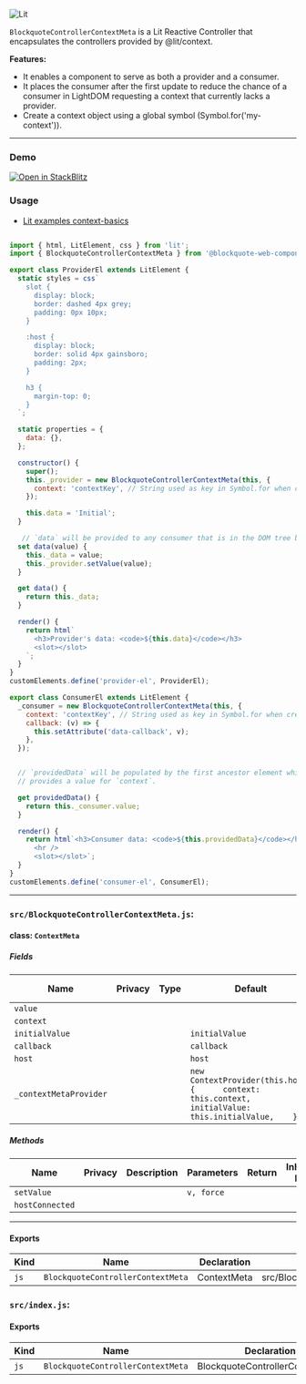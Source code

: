 ![Lit](https://img.shields.io/badge/lit-3.0.0-blue.svg)

`BlockquoteControllerContextMeta` is a Lit Reactive Controller that encapsulates the controllers provided by @lit/context.

**Features:**
- It enables a component to serve as both a provider and a consumer.
- It places the consumer after the first update to reduce the chance of a consumer in LightDOM requesting a context that currently lacks a provider.
- Create a context object using a global symbol (Symbol.for('my-context')).

<hr>

### Demo

[![Open in StackBlitz](https://developer.stackblitz.com/img/open_in_stackblitz.svg)](https://stackblitz.com/github/oscarmarina/blockquote-web-components/tree/main/packages/controllers/blockquote-controller-context-meta)

### Usage
- [Lit examples context-basics](https://lit.dev/playground/#sample=examples/context-basics)
```js

import { html, LitElement, css } from 'lit';
import { BlockquoteControllerContextMeta } from '@blockquote-web-components/blockquote-controller-context-meta';

export class ProviderEl extends LitElement {
  static styles = css`
    slot {
      display: block;
      border: dashed 4px grey;
      padding: 0px 10px;
    }

    :host {
      display: block;
      border: solid 4px gainsboro;
      padding: 2px;
    }

    h3 {
      margin-top: 0;
    }
  `;

  static properties = {
    data: {},
  };

  constructor() {
    super();
    this._provider = new BlockquoteControllerContextMeta(this, {
      context: 'contextKey', // String used as key in Symbol.for when creating context with createContext(Symbol.for(context))
    });

    this.data = 'Initial';
  }

   // `data` will be provided to any consumer that is in the DOM tree below it.
  set data(value) {
    this._data = value;
    this._provider.setValue(value);
  }

  get data() {
    return this._data;
  }

  render() {
    return html`
      <h3>Provider's data: <code>${this.data}</code></h3>
      <slot></slot>
    `;
  }
}
customElements.define('provider-el', ProviderEl);

export class ConsumerEl extends LitElement {
  _consumer = new BlockquoteControllerContextMeta(this, {
    context: 'contextKey', // String used as key in Symbol.for when creating context with createContext(Symbol.for(context))
    callback: (v) => {
      this.setAttribute('data-callback', v);
    },
  });


  // `providedData` will be populated by the first ancestor element which
  // provides a value for `context`.

  get providedData() {
    return this._consumer.value;
  }

  render() {
    return html`<h3>Consumer data: <code>${this.providedData}</code></h3>
      <hr />
      <slot></slot>`;
  }
}
customElements.define('consumer-el', ConsumerEl);
```

 <hr>


### `src/BlockquoteControllerContextMeta.js`:

#### class: `ContextMeta`

##### Fields

| Name                   | Privacy | Type | Default                                                                                                    | Description | Inherited From |
| ---------------------- | ------- | ---- | ---------------------------------------------------------------------------------------------------------- | ----------- | -------------- |
| `value`                |         |      |                                                                                                            |             |                |
| `context`              |         |      |                                                                                                            |             |                |
| `initialValue`         |         |      | `initialValue`                                                                                             |             |                |
| `callback`             |         |      | `callback`                                                                                                 |             |                |
| `host`                 |         |      | `host`                                                                                                     |             |                |
| `_contextMetaProvider` |         |      | `new ContextProvider(this.host, {      context: this.context,      initialValue: this.initialValue,    })` |             |                |

##### Methods

| Name            | Privacy | Description | Parameters | Return | Inherited From |
| --------------- | ------- | ----------- | ---------- | ------ | -------------- |
| `setValue`      |         |             | `v, force` |        |                |
| `hostConnected` |         |             |            |        |                |

<hr/>

#### Exports

| Kind | Name                              | Declaration | Module                                 | Package |
| ---- | --------------------------------- | ----------- | -------------------------------------- | ------- |
| `js` | `BlockquoteControllerContextMeta` | ContextMeta | src/BlockquoteControllerContextMeta.js |         |

### `src/index.js`:

#### Exports

| Kind | Name                              | Declaration                     | Module                               | Package |
| ---- | --------------------------------- | ------------------------------- | ------------------------------------ | ------- |
| `js` | `BlockquoteControllerContextMeta` | BlockquoteControllerContextMeta | ./BlockquoteControllerContextMeta.js |         |
